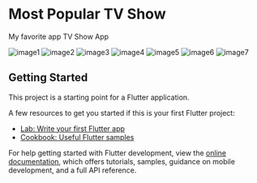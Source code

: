 # Most Popular TV Show

My favorite app TV Show App

![image1](https://user-images.githubusercontent.com/107287484/190445994-4c19de05-71a5-4b33-88d7-cf3dd6967ca6.png)
![image2](https://user-images.githubusercontent.com/107287484/190446053-a4a15059-5c67-4da1-8893-5b8206a82182.png)
![image3](https://user-images.githubusercontent.com/107287484/190446064-cb148266-8ed8-496e-b36e-84582e424fb7.png)
![image4](https://user-images.githubusercontent.com/107287484/190446073-e845f2a1-a462-49f3-9280-903c4560acde.png)
![image5](https://user-images.githubusercontent.com/107287484/190446084-4382f797-0e64-4361-985c-5f2cf0a19a38.png)
![image6](https://user-images.githubusercontent.com/107287484/190446098-ad69ecde-ebc3-4adc-9996-b0f1d26e1572.png)
![image7](https://user-images.githubusercontent.com/107287484/190446112-d22b0387-b678-492b-9185-24f336a2ca0b.png)

## Getting Started

This project is a starting point for a Flutter application.

A few resources to get you started if this is your first Flutter project:

- [Lab: Write your first Flutter app](https://docs.flutter.dev/get-started/codelab)
- [Cookbook: Useful Flutter samples](https://docs.flutter.dev/cookbook)

For help getting started with Flutter development, view the
[online documentation](https://docs.flutter.dev/), which offers tutorials,
samples, guidance on mobile development, and a full API reference.
